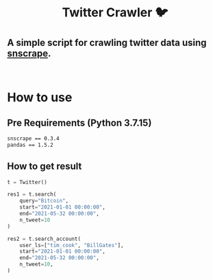 <h1 align="center">Twitter Crawler 🐦</h1>
 
## A simple script for crawling twitter data using [snscrape](https://github.com/JustAnotherArchivist/snscrape).

<br>

# How to use


## Pre Requirements (Python 3.7.15)

```bash
snscrape == 0.3.4
pandas == 1.5.2
```

## How to get result

```python
t = Twitter()

res1 = t.search(
    query="Bitcoin", 
    start="2021-01-01 00:00:00",
    end="2021-05-32 00:00:00", 
    n_tweet=10
)

res2 = t.search_account(
    user_ls=["tim_cook", "BillGates"],
    start="2021-01-01 00:00:00",
    end="2021-05-32 00:00:00",
    n_tweet=10,
)
```
